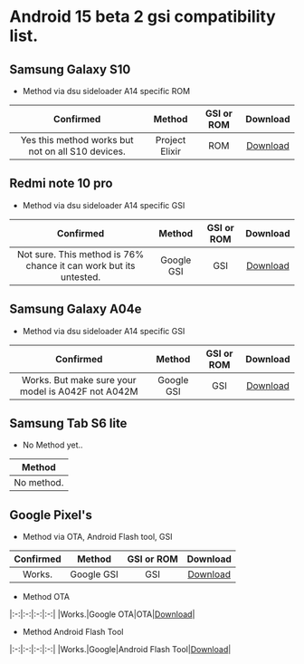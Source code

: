 # Android 15 beta 2 gsi compatibility list.

## Samsung Galaxy S10
- Method via dsu sideloader A14 specific ROM


|Confirmed|Method|GSI or ROM|Download|
|:-:|:-:|:-:|:-:|
|Yes this method works but not on all S10 devices.|Project Elixir|ROM|[Download](https://projectelixiros.com/device/beyond1lte)|

## Redmi note 10 pro
- Method via dsu sideloader A14 specific GSI


|Confirmed|Method|GSI or ROM|Download|
|:-:|:-:|:-:|:-:|
|Not sure. This method is 76% chance it can work but its untested.|Google GSI|GSI|[Download](https://dl.google.com/developers/android/udc/images/gsi/gsi_gms_arm64-exp-UQ1A.231205.015-11084887-2026a0e7.zip)|

## Samsung Galaxy A04e
- Method via dsu sideloader A14 specific GSI


|Confirmed|Method|GSI or ROM|Download|
|:-:|:-:|:-:|:-:|
|Works. But make sure your model is A042F not A042M|Google GSI|GSI|[Download](https://dl.google.com/developers/android/udc/images/gsi/gsi_gms_arm64-exp-UQ1A.231205.015-11084887-2026a0e7.zip)|

## Samsung Tab S6 lite
- No Method yet..


|Method|
|:-:|
|No method.|

## Google Pixel's
- Method via OTA, Android Flash tool, GSI


|Confirmed|Method|GSI or ROM|Download|
|:-:|:-:|:-:|:-:|
|Works.|Google GSI|GSI|[Download](https://dl.google.com/developers/android/udc/images/gsi/gsi_gms_arm64-exp-UQ1A.231205.015-11084887-2026a0e7.zip)|

- Method OTA

|:-:|:-:|:-:|:-:|
|Works.|Google OTA|OTA|[Download](https://www.google.com/android/beta)|

- Method Android Flash Tool

|:-:|:-:|:-:|:-:|
|Works.|Google|Android Flash Tool|[Download](https://flash.android.com/welcome)|
